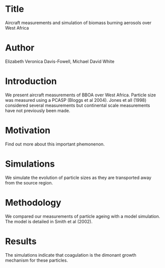 # Title
Aircraft measurements and simulation of biomass burning aerosols over West Africa


# Author 
Elizabeth Veronica Davis-Fowell, Michael David White

# Introduction
We present aircraft measurements of BBOA over West Africa.
Particle size was measured using a PCASP (Bloggs et al 2004).
Jones et all (1998) considered several measurements but continental scale measurements have not previously been made.

# Motivation
Find out more about this important phemonenon.

# Simulations
We simulate the evolution of particle sizes as they are transported away from the source region.

# Methodology
We compared our measurements of particle ageing with a model simulation. The model is detailed in Smith et al (2002).

# Results 
The simulations indicate that coagulation is the dimonant growth mechanism for these particles.
